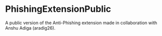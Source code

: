 # PhishingExtensionPublic

A public version of the Anti-Phishing extension made in collaboration with Anshu Adiga (aradig26). 

